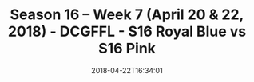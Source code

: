 ---
title: Season 16 – Week 7 (April 20 & 22, 2018) - DCGFFL - S16 Royal Blue vs S16 Pink
teams-score:
- team: _teams/s16-royal-blue.md
  score: 28
- team: _teams/s16-pink.md
  score: 19
mvp: Lindsey Walton, Donald Mitchell
game-ball: Will Jackson, Bradley Williams
season: 16
week: 7
date: '2018-04-22T16:34:01'
pageid: season-16-week-7-april-20-22-2018-6365-vs-6360
---
